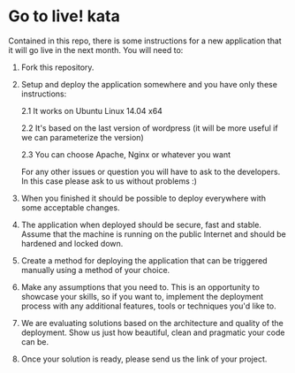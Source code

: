 Go to live! kata
==================================

Contained in this repo, there is some instructions for a new application that it will go live in the next month.
You will need to:

1. Fork this repository.

2. Setup and deploy the application somewhere and you have only these instructions:

   2.1 It works on Ubuntu Linux 14.04 x64

   2.2 It's based on the last version of wordpress (it will be more useful if we can parameterize the version)

   2.3 You can choose Apache, Nginx or whatever you want

   For any other issues or question you will have to ask to the developers. In this case please ask to us without problems :)

3. When you finished it should be possible to deploy everywhere with some acceptable changes.

4. The application when deployed should be secure, fast and stable. Assume that the machine is running on the public Internet and should be hardened and locked down.

5. Create a method for deploying the application that can be triggered manually using a method of your choice.

6. Make any assumptions that you need to. This is an opportunity to showcase your skills, so if you want to, implement the deployment process with any additional features, tools or techniques you'd like to.

7. We are evaluating solutions based on the architecture and quality of the deployment. Show us just how beautiful, clean and pragmatic your code can be.

8. Once your solution is ready, please send us the link of your project.
